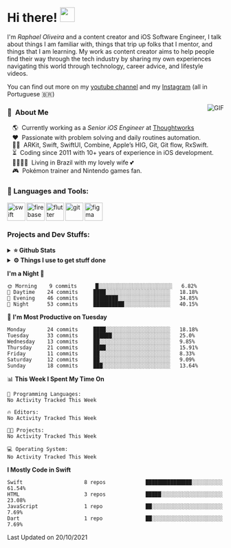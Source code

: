 # Hi there! <img src="https://github.com/TheDudeThatCode/TheDudeThatCode/blob/master/Assets/Hi.gif" width="34">

I'm _Raphael Oliveira_ and a content creator and iOS Software Engineer, I talk about things I am familiar with, things that trip up folks that I mentor, and things that I am learning. My work as content creator aims to help people find their way through the tech industry by sharing my own experiences navigating this world through technology, career advice, and lifestyle videos.

You can find out more on my [youtube channel](https://www.youtube.com/channel/UClK-o4olF-Y0k5zBHjezTAA) and my [Instagram](https://instagram.com/rapholivera) (all in Portuguese :brazil:)

<img align="right" alt="GIF" src="https://spotify-github-profile.vercel.app/api/view?uid=12167963754&cover_image=true&theme=default&bar_color=ffffff&bar_color_cover=true"/>

### :space_invader: &nbsp;About Me

&nbsp;&nbsp;&nbsp;:earth_americas: &nbsp;Currently working as a _Senior iOS Engineer_ at [Thoughtworks](https://www.thoughtworks.com)\
&nbsp;&nbsp;&nbsp;:heart: &nbsp;Passionate with problem solving and daily routines automation.\
&nbsp;&nbsp;&nbsp;:technologist: &nbsp;ARKit, Swift, SwiftUI, Combine, Apple’s HIG, Git, Git flow, RxSwift.\
&nbsp;&nbsp;&nbsp;:hourglass_flowing_sand: &nbsp;Coding since 2011 with 10+ years of experience in iOS development.\
&nbsp;&nbsp;&nbsp;:family_man_woman_girl_girl: &nbsp;Living in Brazil with my lovely wife :two_hearts:\
&nbsp;&nbsp;&nbsp;:video_game: &nbsp;Pokémon trainer and Nintendo games fan.

### 🔨 Languages and Tools:
<a href="https://developer.apple.com/swift/" target="_blank"> <img align="left" src="https://raw.githubusercontent.com/rahul-jha98/github_readme_icons/main/language_and_tools/square/swift/swift.svg" alt="swift" height="42px"/> </a> 
<a href="https://firebase.google.com/" target="_blank"> <img align="left" src="https://raw.githubusercontent.com/rahul-jha98/github_readme_icons/main/language_and_tools/square/firebase/firebase.svg" alt="firebase" height ="42px"/> </a>
<a href="https://flutter.dev" target="_blank"><img align="left" alt="flutter" height ="42px" src="https://raw.githubusercontent.com/rahul-jha98/github_readme_icons/main/language_and_tools/square/flutter/flutter.svg"></a>
<a href="https://git-scm.com/" target="_blank"> <img src="https://raw.githubusercontent.com/rahul-jha98/github_readme_icons/main/language_and_tools/square/git-scm/git-scm.svg" align="left" alt="git" height='42px'/> </a>
<a href="https://www.figma.com/" target="_blank"> <img src="https://raw.githubusercontent.com/rahul-jha98/github_readme_icons/main/language_and_tools/square/figma/figma.svg" alt="figma" height='42px'/> </a>


### Projects and Dev Stuffs:

<details>	
  <summary><b>⭐ Github Stats</b></summary>
  <br />
  <img src="https://github-readme-stats.vercel.app/api?username=rapholivera&show_icons=true&theme=tokyonight"/>
</details>
 
<details>	
  <br />
  <summary><b>⚙️ Things I use to get stuff done</b></summary>
  	<ul>
  	    <li><b>OS:</b> macOS Monterrey 12.4</li>
	    <li><b>Laptop: </b> MacBook Pro (i7, 2019)</li>
  	    <li><b>Browser: </b> Safari</li>
	    <li><b>Terminal: </b> ZSH: Oh My Zsh (PowerLevel10k)</li>
	    <li><b>Code Editor:</b> XCode and Android Studio</li>
	    <li><b>To Stay Updated:</b> Twitter, Youtube and Instagram.</li>
	</ul>	
</details>

**I'm a Night 🦉** 

```text
🌞 Morning    9 commits      █░░░░░░░░░░░░░░░░░░░░░░░░   6.82% 
🌆 Daytime    24 commits     ████░░░░░░░░░░░░░░░░░░░░░   18.18% 
🌃 Evening    46 commits     ████████░░░░░░░░░░░░░░░░░   34.85% 
🌙 Night      53 commits     ██████████░░░░░░░░░░░░░░░   40.15%

```
📅 **I'm Most Productive on Tuesday** 

```text
Monday       24 commits     ████░░░░░░░░░░░░░░░░░░░░░   18.18% 
Tuesday      33 commits     ██████░░░░░░░░░░░░░░░░░░░   25.0% 
Wednesday    13 commits     ██░░░░░░░░░░░░░░░░░░░░░░░   9.85% 
Thursday     21 commits     ████░░░░░░░░░░░░░░░░░░░░░   15.91% 
Friday       11 commits     ██░░░░░░░░░░░░░░░░░░░░░░░   8.33% 
Saturday     12 commits     ██░░░░░░░░░░░░░░░░░░░░░░░   9.09% 
Sunday       18 commits     ███░░░░░░░░░░░░░░░░░░░░░░   13.64%

```


📊 **This Week I Spent My Time On** 

```text
💬 Programming Languages: 
No Activity Tracked This Week

🔥 Editors: 
No Activity Tracked This Week

🐱‍💻 Projects: 
No Activity Tracked This Week

💻 Operating System: 
No Activity Tracked This Week

```

**I Mostly Code in Swift** 

```text
Swift                    8 repos             ███████████████░░░░░░░░░░   61.54% 
HTML                     3 repos             █████░░░░░░░░░░░░░░░░░░░░   23.08% 
JavaScript               1 repo              ██░░░░░░░░░░░░░░░░░░░░░░░   7.69% 
Dart                     1 repo              ██░░░░░░░░░░░░░░░░░░░░░░░   7.69%

```



 Last Updated on 20/10/2021
<!--END_SECTION:waka-->
